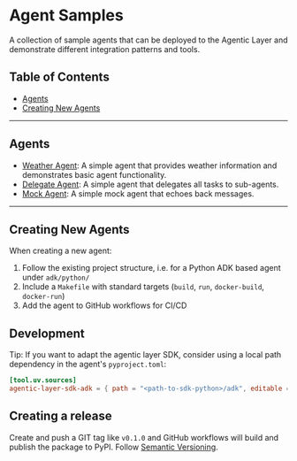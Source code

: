 # Agent Samples

A collection of sample agents that can be deployed to the Agentic Layer and demonstrate different integration patterns
and tools.

## Table of Contents

- [Agents](#agents)
- [Creating New Agents](#creating-new-agents)

----

## Agents

* [Weather Agent](./adk/python/weather-agent/README.md): A simple agent that provides weather information and
  demonstrates basic agent functionality.
* [Delegate Agent](./adk/python/delegate-agent/README.md): A simple agent that delegates all tasks to sub-agents.
* [Mock Agent](wiremock/mock-agent/README.md): A simple mock agent that echoes back messages.

----

## Creating New Agents

When creating a new agent:

1. Follow the existing project structure, i.e. for a Python ADK based agent under `adk/python/`
2. Include a `Makefile` with standard targets (`build`, `run`, `docker-build`, `docker-run`)
3. Add the agent to GitHub workflows for CI/CD

## Development

Tip: If you want to adapt the agentic layer SDK, consider using a local path dependency in the agent's `pyproject.toml`:

```toml
[tool.uv.sources]
agentic-layer-sdk-adk = { path = "<path-to-sdk-python>/adk", editable = true }
```

## Creating a release

Create and push a GIT tag like `v0.1.0` and GitHub workflows will build and publish the package to PyPI.
Follow [Semantic Versioning](https://semver.org/).